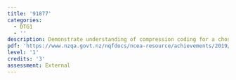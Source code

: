```yaml
---
title: '91877'
categories:
  - DTG1
  - ''
description: Demonstrate understanding of compression coding for a chosen media type
pdf: 'https://www.nzqa.govt.nz/nqfdocs/ncea-resource/achievements/2019/as91877.pdf'
level: '1'
credits: '3'
assessment: External
---
```


